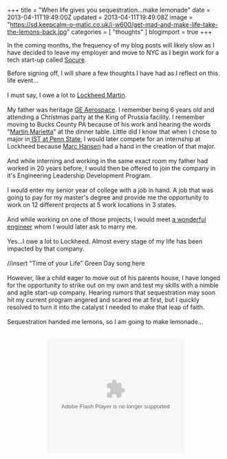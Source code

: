 +++
title = "When life gives you sequestration...make lemonade"
date = 2013-04-11T19:49:00Z
updated = 2013-04-11T19:49:08Z
image = "https://sd.keepcalm-o-matic.co.uk/i-w600/get-mad-and-make-life-take-the-lemons-back.jpg"
categories = [ "thoughts" ]
blogimport = true 
+++

In the coming months, the frequency of my blog posts will likely slow as I have decided to leave my employer and move to NYC as I begin work for a tech start-up called <a href="http://www.socure.com/">Socure</a>.
<!--more-->

Before signing off, I will share a few thoughts I have had as I reflect on this life event...<a name='more'></a><br /><br />I must say, I owe a lot to <a href="http://en.wikipedia.org/wiki/Lockheed_Martin">Lockheed Martin</a>.<br /><br />My father was heritage <a href="http://en.wikipedia.org/wiki/GE_Aerospace">GE Aerospace</a>. I remember being 6 years old and attending a Christmas party at the King of Prussia facility. I remember moving to Bucks County PA&nbsp;because of his work and hearing the words "<a href="http://en.wikipedia.org/wiki/Martin_Marietta">Martin Marietta</a>" at the dinner table. Little did I know that when I chose to major in<a href="http://ist.psu.edu/about"> IST at Penn State</a>, I would later compete for an internship at Lockheed because&nbsp;<a href="http://ist.psu.edu/directory/HansenM">Marc Hansen</a> had a hand in the creation of that major.<br /><br />And while interning and working in the same exact room my father had worked in 20 years before, I would then be offered to join the company in it's Engineering Leadership Development Program.<br /><br />I would enter my senior year of college with a job in hand. A job that was going to pay for my master's degree and provide me the opportunity to work on 12 different projects at 5 work locations in 3 states.<br /><br />And while working on one of those projects, I would meet <a href="http://cherryshoe.blogspot.com/">a wonderful engineer</a> whom I would later ask to marry me.<br /><br />Yes...I owe a lot to Lockheed. Almost every stage of my life has been impacted by that company.<br /><br />//insert "Time of your Life" Green Day song here<br /><br />However, like a child eager to move out of his parents house, I have longed for the opportunity to strike out on my own and test my skills with a nimble and agile&nbsp;start-up&nbsp;company. Hearing rumors that sequestration may soon hit my current program angered and scared me at first, but I quickly resolved to turn it into the catalyst I needed to make that leap of faith.<br /><br />Sequestration handed me lemons, so I am going to make lemonade...<br /><br /><div class="separator" style="clear: both; text-align: center;"><object class="BLOGGER-youtube-video" classid="clsid:D27CDB6E-AE6D-11cf-96B8-444553540000" codebase="http://download.macromedia.com/pub/shockwave/cabs/flash/swflash.cab#version=6,0,40,0" data-thumbnail-src="http://img.youtube.com/vi/NyLUU3O4zW8/0.jpg" height="266" width="320"><param name="movie" value="http://youtube.googleapis.com/v/NyLUU3O4zW8&source=uds" /><param name="bgcolor" value="#FFFFFF" /><param name="allowFullScreen" value="true" /><embed width="320" height="266"  src="http://youtube.googleapis.com/v/NyLUU3O4zW8&source=uds" type="application/x-shockwave-flash" allowfullscreen="true"></embed></object></div><br /><br />
